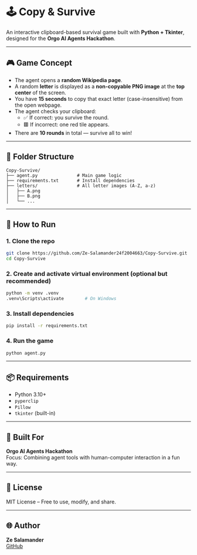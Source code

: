 
# 🕹️ Copy & Survive

An interactive clipboard-based survival game built with **Python + Tkinter**, designed for the **Orgo AI Agents Hackathon**.

---

## 🎮 Game Concept

- The agent opens a **random Wikipedia page**.
- A random **letter** is displayed as a **non-copyable PNG image** at the **top center** of the screen.
- You have **15 seconds** to copy that exact letter (case-insensitive) from the open webpage.
- The agent checks your clipboard:
  - ✅ If correct: you survive the round.
  - 🟥 If incorrect: one red tile appears.
- There are **10 rounds** in total — survive all to win!

---

## 📁 Folder Structure

```
Copy-Survive/
├── agent.py               # Main game logic
├── requirements.txt       # Install dependencies
├── letters/               # All letter images (A-Z, a-z)
│   ├── A.png
│   ├── B.png
│   └── ...
```

---

## 🚀 How to Run

### 1. Clone the repo

```bash
git clone https://github.com/Ze-Salamander24f2004663/Copy-Survive.git
cd Copy-Survive
```

### 2. Create and activate virtual environment (optional but recommended)

```bash
python -m venv .venv
.venv\Scripts\activate        # On Windows
```

### 3. Install dependencies

```bash
pip install -r requirements.txt
```

### 4. Run the game

```bash
python agent.py
```

---

## 📦 Requirements

- Python 3.10+
- `pyperclip`
- `Pillow`
- `tkinter` (built-in)

---

## 🧠 Built For

**Orgo AI Agents Hackathon**  
Focus: Combining agent tools with human-computer interaction in a fun way.

---

## 📜 License

MIT License – Free to use, modify, and share.

---

## 🌐 Author

**Ze Salamander**  
[GitHub](https://github.com/Ze-Salamander24f2004663)
